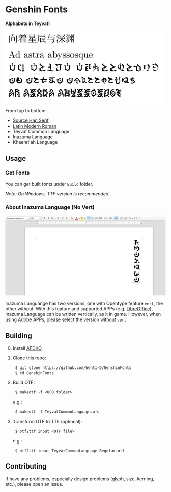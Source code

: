 # Genshin Fonts

**Alphabets in Teyvat!**

![Font sample](readme_assets/Examples.png)

From top to bottom: 
 - [Source Han Serif](https://github.com/adobe-fonts/source-han-serif)
 - [Latin Modern Roman](https://www.ctan.org/tex-archive/fonts/lm/fonts/opentype/public/lm)
 - Teyvat Common Language
 - Inazuma Language
 - Khaenri'ah Language

## Usage

### Get Fonts

You can get built fonts under `Build` folder.

*Note: On Windows, TTF version is recommended.*

### About Inazuma Language (No Vert)

![Inazuma_Vert](readme_assets/Inazuma_Vert.png)

Inazuma Languange has two versions, one with Opentype feature `vert`, the other without. With this feature and supported APPs (e.g. [LibreOffice](https://www.libreoffice.org/)), Inazuma Language can be written vertically, as it in game. However, when using Adobe APPs, please select the version without `vert`.

## Building

0. Install [AFDKO](https://github.com/adobe-type-tools/afdko).

1. Clone this repo:

        $ git clone https://github.com/Wenti-D/GenshinFonts
        $ cd GenshinFonts

2. Build OTF:

        $ makeotf -f <UFO folder>

    e.g.:

        $ makeotf -f TeyvatCommonLanguage.ufo

3. Transform OTF to TTF (optional):

        $ otf2ttf input <OTF file>

    e.g.:

        $ otf2ttf input TeyvatCommonLanguage-Regular.otf

## Contributing

If have any problems, especially design problems (glyph, size, kerning, etc.), please open an issue.